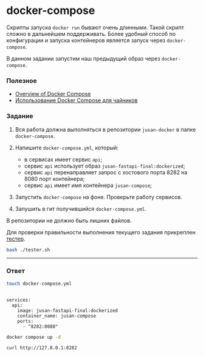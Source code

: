 # docker-compose

Скрипты запуска `docker run` бывают очень длинными. Такой скрипт сложно в дальнейшем
поддерживать. Более удобный способ по конфигурации и запуска контейнеров является
запуск через `docker-compose`.

В данном задании запустим наш предыдущий образ через `docker-compose`.

### Полезное

- [Overview of Docker Compose](https://docs.docker.com/compose/)
- [Использование Docker Compose для чайников](https://losst.ru/ispolzovanie-docker-dlya-chajnikov)

### Задание

1. Вся работа должна выполняться в репозитории `jusan-docker` в папке `docker-compose`.
2. Напишите `docker-compose.yml`, который:

   - в сервисах имеет сервис `api`;
   - сервис `api` использует образ `jusan-fastapi-final:dockerized`;
   - сервис `api` перенаправляет запрос с хостового порта 8282 на 8080 порт контейнера;
   - сервис `api` имеет имя контейнера `jusan-compose`;

3. Запустить `docker-compose` на фоне. Проверьте работу сервисов.
4. Запушить в гит получившийся `docker-compose.yml`.

В репозитории не должно быть лишних файлов.

Для проверки правильности выполнения текущего задания прикреплен [тестер][tester].

```bash
bash ./tester.sh
```

[tester]: https://stepik.org/media/attachments/lesson/691221/tester-docker-compose.sh

---

### Ответ

```bash
touch docker-compose.yml
```

```docker

services:
  api:
    image: jusan-fastapi-final:dockerized
    container_name: jusan-compose
    ports:
      - "8282:8080"
```

```bash
docker compose up -d

curl http://127.0.0.1:8282
```